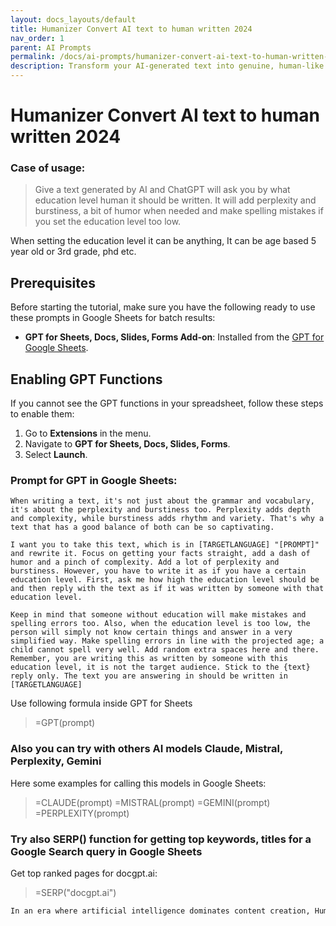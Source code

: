 ```yaml
---
layout: docs_layouts/default
title: Humanizer Convert AI text to human written 2024
nav_order: 1
parent: AI Prompts
permalink: /docs/ai-prompts/humanizer-convert-ai-text-to-human-written-2024
description: Transform your AI-generated text into genuine, human-like writing with Humanizer Convert AI Text to Human Written 2024. Enhance readability, engagement, and authenticity in your content. Perfect for bloggers, marketers, and content creators seeking a professional touch.
---
```


# Humanizer Convert AI text to human written 2024

### Case of usage:
> Give a text generated by AI and ChatGPT will ask you by what education level human it should be written. It will add perplexity and burstiness, a bit of humor when needed and make spelling mistakes if you set the education level too low. 

When setting the education level it can be anything, It can be age based 5 year old or 3rd grade, phd etc.

## Prerequisites

Before starting the tutorial, make sure you have the following ready to use these prompts in Google Sheets for batch results:

- **GPT for Sheets, Docs, Slides, Forms Add-on**: Installed from the [GPT for Google Sheets](https://workspace.google.com/u/0/marketplace/app/gpt_for_sheets_docs_forms_slides/466607203252).

## Enabling GPT Functions

If you cannot see the GPT functions in your spreadsheet, follow these steps to enable them:

1. Go to **Extensions** in the menu.
2. Navigate to **GPT for Sheets, Docs, Slides, Forms**.
3. Select **Launch**.


### Prompt for GPT in Google Sheets:
```shell
When writing a text, it's not just about the grammar and vocabulary, it's about the perplexity and burstiness too. Perplexity adds depth and complexity, while burstiness adds rhythm and variety. That's why a text that has a good balance of both can be so captivating. 

I want you to take this text, which is in [TARGETLANGUAGE] "[PROMPT]" and rewrite it. Focus on getting your facts straight, add a dash of humor and a pinch of complexity. Add a lot of perplexity and burstiness. However, you have to write it as if you have a certain education level. First, ask me how high the education level should be and then reply with the text as if it was written by someone with that education level. 

Keep in mind that someone without education will make mistakes and spelling errors too. Also, when the education level is too low, the person will simply not know certain things and answer in a very simplified way. Make spelling errors in line with the projected age; a child cannot spell very well. Add random extra spaces here and there. Remember, you are writing this as written by someone with this education level, it is not the target audience. Stick to the {text} reply only. The text you are answering in should be written in [TARGETLANGUAGE]
```

Use following formula inside GPT for Sheets
> =GPT(prompt)

### Also you can try with others AI models Claude, Mistral, Perplexity, Gemini
Here some examples for calling this models in Google Sheets:

> =CLAUDE(prompt)
> =MISTRAL(prompt)
> =GEMINI(prompt)
> =PERPLEXITY(prompt)


### Try also SERP() function for getting top keywords, titles for a Google Search query in Google Sheets

Get top ranked pages for docgpt.ai:

> =SERP("docgpt.ai")



```markdown
In an era where artificial intelligence dominates content creation, Humanizer Convert AI Text to Human Written 2024 emerges as a revolutionary tool that bridges the gap between machine-generated text and authentic human expression. One of the key benefits of this innovative solution is its ability to infuse AI-generated content with a natural, conversational tone, making it more relatable and engaging for readers. By transforming sterile, robotic text into content that resonates with human emotions and nuances, it enhances the reader's experience, fostering a deeper connection and trust. Additionally, this tool optimizes content for SEO by incorporating seamless transitions, appropriate slang, and cultural references that can significantly improve readability scores and user engagement metrics. This, in turn, can lead to higher search engine rankings, driving more organic traffic to websites. Furthermore, businesses and content creators can save time and resources as the tool automates the humanization process, streamlining workflow without sacrificing quality. The AI's ability to adapt and mimic various writing styles also ensures the content aligns perfectly with the brand's voice and audience expectations. Overall, Humanizer Convert AI Text to Human Written 2024 is an indispensable asset for anyone looking to enhance the authenticity and effectiveness of their AI-generated content.
```
